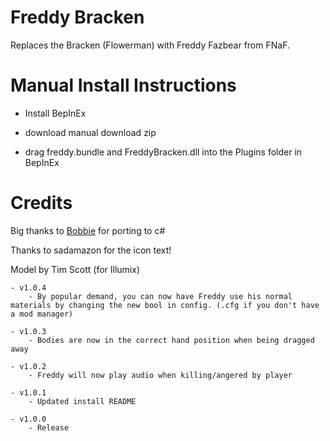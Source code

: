 # Freddy Bracken
Replaces the Bracken (Flowerman) with Freddy Fazbear from FNaF.

# Manual Install Instructions
- Install BepInEx
 
- download manual download zip 

- drag freddy.bundle and FreddyBracken.dll into the Plugins folder in BepInEx

# Credits
Big thanks to [Bobbie](https://thunderstore.io/c/lethal-company/p/Bobbie/) for porting to c#

Thanks to sadamazon for the icon text!

Model by Tim Scott (for Illumix)

	- v1.0.4
		- By popular demand, you can now have Freddy use his normal materials by changing the new bool in config. (.cfg if you don't have a mod manager)

	- v1.0.3
		- Bodies are now in the correct hand position when being dragged away

	- v1.0.2
		- Freddy will now play audio when killing/angered by player

	- v1.0.1
		- Updated install README

	- v1.0.0
		- Release